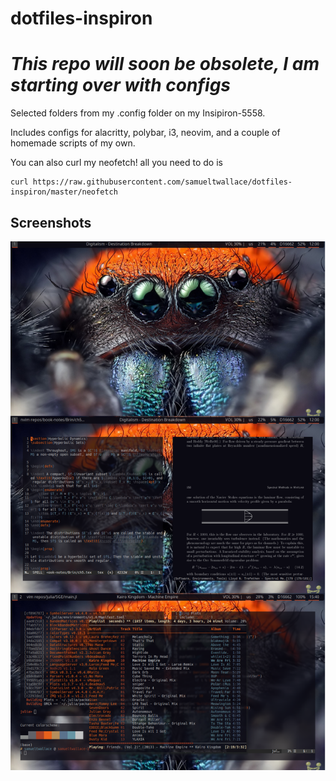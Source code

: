 # dotfiles-inspiron

# *This repo will soon be obsolete, I am starting over with configs*
Selected folders from my .config folder on my Insipiron-5558.

Includes configs for alacritty, polybar, i3, neovim, and a couple of homemade scripts of my own.

You can also curl my neofetch! all you need to do is 

```
curl https://raw.githubusercontent.com/samueltwallace/dotfiles-inspiron/master/neofetch
```

## Screenshots
![Eight-Legged Beast](./SpiderBigScreenshot.png)
